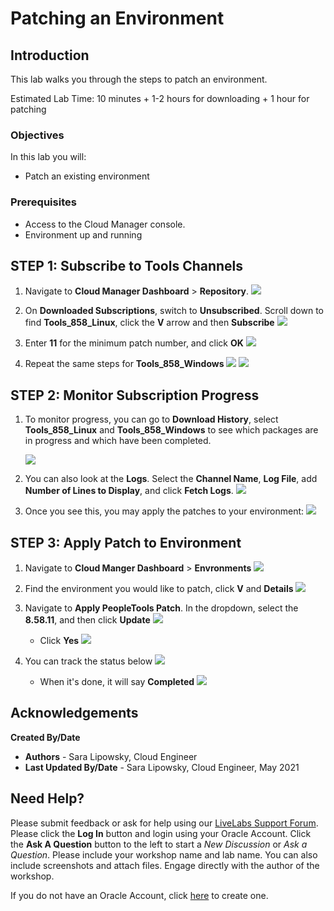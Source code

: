 # Patching an Environment

## Introduction
This lab walks you through the steps to patch an environment.

Estimated Lab Time: 10 minutes + 1-2 hours for downloading + 1 hour for patching

### Objectives
In this lab you will:
* Patch an existing environment

### Prerequisites
- Access to the Cloud Manager console.
- Environment up and running

## **STEP 1**: Subscribe to Tools Channels

1.  Navigate to **Cloud Manager Dashboard** > **Repository**. 
    ![](./images/repo.png "")

2.  On **Downloaded Subscriptions**, switch to **Unsubscribed**. Scroll down to find **Tools\_858\_Linux**, click the **V** arrow and then **Subscribe**
    ![](./images/linsubscribe.png "")


3. Enter **11** for the minimum patch number, and click **OK**
    ![](./images/linpatchnum.png "")

4. Repeat the same steps for **Tools\_858\_Windows**
    ![](./images/winsubscribe.png "")
    ![](./images/winpatchnum.png "")

## **STEP 2**: Monitor Subscription Progress

1. To monitor progress, you can go to **Download History**, select **Tools\_858\_Linux** and **Tools\_858\_Windows** to see which packages are in progress and which have been completed.

    ![](./images/patchlist.png "")
2. You can also look at the **Logs**. Select the **Channel Name**, **Log File**, add **Number of Lines to Display**, and click **Fetch Logs**.
    ![](./images/logs.png "")

3. Once you see this, you may apply the patches to your environment:
    ![](./images/858done.png "")

## **STEP 3**: Apply Patch to Environment

1. Navigate to **Cloud Manger Dashboard** > **Envronments**
    ![](./images/env.png "")
2. Find the environment you would like to patch, click **V** and **Details**
    ![](./images/details.png "")
3. Navigate to **Apply PeopleTools Patch**. In the dropdown, select the **8.58.11**, and then click **Update**
    ![](./images/patch58.png "")
    - Click **Yes**
    ![](./images/yes58.png "")
4. You can track the status below 
    ![](./images/status58.png "")

    - When it's done, it will say **Completed**
    ![](./images/complete58.png "")
   

## Acknowledgements

**Created By/Date**   
* **Authors** - Sara Lipowsky, Cloud Engineer
* **Last Updated By/Date** - Sara Lipowsky, Cloud Engineer, May 2021

## Need Help?
Please submit feedback or ask for help using our [LiveLabs Support Forum](https://community.oracle.com/tech/developers/categories/Migrate%20SaaS%20to%20OCI). Please click the **Log In** button and login using your Oracle Account. Click the **Ask A Question** button to the left to start a *New Discussion* or *Ask a Question*.  Please include your workshop name and lab name.  You can also include screenshots and attach files.  Engage directly with the author of the workshop.

If you do not have an Oracle Account, click [here](https://profile.oracle.com/myprofile/account/create-account.jspx) to create one.